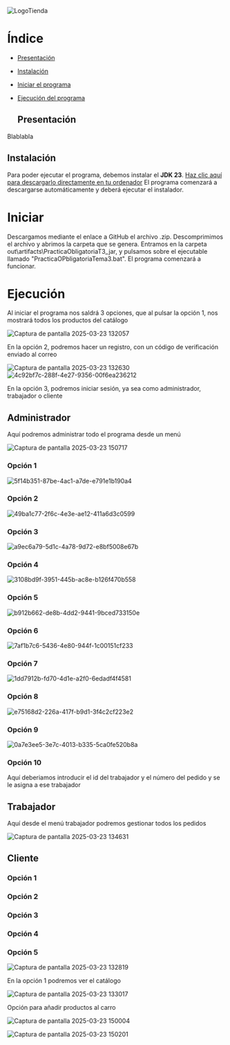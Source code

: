 ![LogoTienda](https://github.com/user-attachments/assets/85028b68-ae5f-441d-998c-aad31c6d186b)

# Índice

- [Presentación](#Presentacion)
- [Instalación](#Instalación)
- [Iniciar el programa](#Iniciar)
- [Ejecución del programa](#Ejecución)

  ## Presentación
Blablabla
  ## Instalación

Para poder ejecutar el programa, debemos instalar el **JDK 23**. [Haz clic aquí para descargarlo directamente en tu ordenador](https://download.oracle.com/java/23/latest/jdk-23_windows-x64_bin.exe) El programa comenzará a descargarse automáticamente y deberá ejecutar el instalador.

# Iniciar
Descargamos mediante el enlace a GitHub el archivo .zip.
Descomprimimos el archivo y abrimos la carpeta que se genera.
Entramos en la carpeta out\artifacts\PracticaObligatoriaT3_jar, y pulsamos sobre el ejecutable llamado "PracticaOPbligatoriaTema3.bat". El programa comenzará a funcionar.

# Ejecución
Al iniciar el programa nos saldrá 3 opciones, que al pulsar la opción 1, nos mostrará todos los productos del catálogo

![Captura de pantalla 2025-03-23 132057](https://github.com/user-attachments/assets/b4eb2f18-8612-4e7f-bd45-fce48a7a1a07)


En la opción 2, podremos hacer un registro, con un código de verificación enviado al correo

![Captura de pantalla 2025-03-23 132630](https://github.com/user-attachments/assets/9e2a2740-9d8b-485e-814a-9d26a485388a)
![4c92bf7c-288f-4e27-9356-00f6ea236212](https://github.com/user-attachments/assets/a0d23f78-47cb-44fc-91d4-ba3c5a34140f)

En la opción 3, podremos iniciar sesión, ya sea como administrador, trabajador o cliente
  ## Administrador

  Aquí podremos administrar todo el programa desde un menú
  
  ![Captura de pantalla 2025-03-23 150717](https://github.com/user-attachments/assets/1b968d6c-66c1-4f52-b6f9-14e19f4a19d6)

  ### Opción 1

![5f14b351-87be-4ac1-a7de-e791e1b190a4](https://github.com/user-attachments/assets/8e9b1278-6c8d-4e6f-af0a-d2796520e465)

  ### Opción 2

![49ba1c77-2f6c-4e3e-ae12-411a6d3c0599](https://github.com/user-attachments/assets/60bc0992-39be-49f1-80f1-15ddb9795087)

  ### Opción 3

![a9ec6a79-5d1c-4a78-9d72-e8bf5008e67b](https://github.com/user-attachments/assets/387ce823-066a-4cf1-a027-72d7e85852d6)

  ### Opción 4

![3108bd9f-3951-445b-ac8e-b126f470b558](https://github.com/user-attachments/assets/080d8ef9-b85f-429c-9e46-a9df646ed764)

  ### Opción 5

![b912b662-de8b-4dd2-9441-9bced733150e](https://github.com/user-attachments/assets/5c205ac3-2931-49d1-b82c-5bd868a824be)

  ### Opción 6

![7af1b7c6-5436-4e80-944f-1c00151cf233](https://github.com/user-attachments/assets/ad64abca-ed5a-4fbc-9935-6a5e7e1149fe)

  ### Opción 7

![1dd7912b-fd70-4d1e-a2f0-6edadf4f4581](https://github.com/user-attachments/assets/cedeb9da-336d-458c-91d3-8966fd94ff2c)

  ### Opción 8

![e75168d2-226a-417f-b9d1-3f4c2cf223e2](https://github.com/user-attachments/assets/b586c61f-3c06-4878-a399-55f33f8c50ce)

  ### Opción 9

![0a7e3ee5-3e7c-4013-b335-5ca0fe520b8a](https://github.com/user-attachments/assets/3d076dd3-8c5a-41f1-a823-25cff91160f2)

  ### Opción 10

  Aquí deberiamos introducir el id del trabajador y el número del pedido y se le asigna a ese trabajador
  
  ## Trabajador
  
  Aquí desde el menú trabajador podremos gestionar todos los pedidos 
  
  ![Captura de pantalla 2025-03-23 134631](https://github.com/user-attachments/assets/54577a43-6166-442c-a34c-6e695acbceb1)

  ## Cliente

  ### Opción 1


  ### Opción 2


  ### Opción 3


  ### Opción 4


  ### Opción 5


  ![Captura de pantalla 2025-03-23 132819](https://github.com/user-attachments/assets/9e2ac485-a989-4708-8d4a-011c135b0bce)

  En la opción 1 podremos ver el catálogo
  
  ![Captura de pantalla 2025-03-23 133017](https://github.com/user-attachments/assets/b7a62828-db7d-41d4-a6a1-2362658e11dc)

  Opción para añadir productos al carro
  
  ![Captura de pantalla 2025-03-23 150004](https://github.com/user-attachments/assets/a66c2865-32b7-45b0-a899-580c322b0f8e)
  
  ![Captura de pantalla 2025-03-23 150201](https://github.com/user-attachments/assets/ae50f4e2-5a81-423f-973b-60227a12a9c3)
